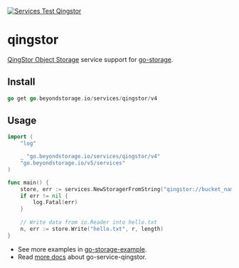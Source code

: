 [![Services Test Qingstor](https://git.fastonetech.com/fastone/go-storage/actions/workflows/services-test-qingstor.yml/badge.svg)](https://git.fastonetech.com/fastone/go-storage/actions/workflows/services-test-qingstor.yml)

# qingstor

[QingStor Object Storage](https://www.qingcloud.com/products/objectstorage/) service support for [go-storage](https://git.fastonetech.com/fastone/go-storage).

## Install

```go
go get go.beyondstorage.io/services/qingstor/v4
```

## Usage

```go
import (
	"log"

	_ "go.beyondstorage.io/services/qingstor/v4"
	"go.beyondstorage.io/v5/services"
)

func main() {
	store, err := services.NewStoragerFromString("qingstor://bucket_name/path/to/workdir?credential=hmac:access_key_id:secret_access_key&endpoint=https:qingstor.com")
	if err != nil {
		log.Fatal(err)
	}
	
	// Write data from io.Reader into hello.txt
	n, err := store.Write("hello.txt", r, length)
}
```

- See more examples in [go-storage-example](https://git.fastonetech.com/fastone/go-storage-example).
- Read [more docs](https://beyondstorage.io/docs/go-storage/services/qingstor) about go-service-qingstor.
